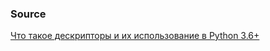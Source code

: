 

### Source

[Что такое дескрипторы и их использование в Python 3.6+](https://webdevblog.ru/chto-takoe-deskriptory-i-ih-ispolzovanie-v-python-3-6/)

### 

